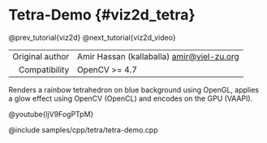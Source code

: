# Tetra-Demo {#viz2d_tetra}

@prev_tutorial{viz2d}
@next_tutorial{viz2d_video}

|    |    |
| -: | :- |
| Original author | Amir Hassan (kallaballa) <amir@viel-zu.org> |
| Compatibility | OpenCV >= 4.7 |

Renders a rainbow tetrahedron on blue background using OpenGL, applies a glow effect using OpenCV (OpenCL) and encodes on the GPU (VAAPI).

@youtube{ljV9FogPTpM}

@include samples/cpp/tetra/tetra-demo.cpp

